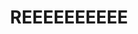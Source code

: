 ---
title: REEEEEEEEEE
crosslinks:
- The_Donald
- dankmemes
- CringeAnarchy
- MemeEconomy
- MassdropBot
- 4chan
- Drama
- news
- ihavesex
- memes
- 2007scape
- KotakuInAction
- Ice_Poseidon
- Tendies
- Amry
- gifs
- dank_meme
- starterpacks
- CompetitiveForHonor
- justneckbeardthings
---